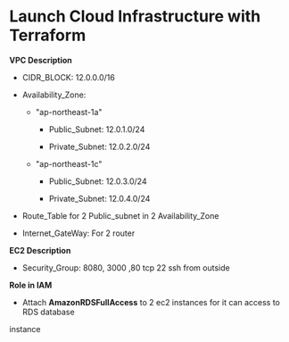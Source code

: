 # Launch Cloud Infrastructure with Terraform


**VPC Description**


- CIDR_BLOCK: 12.0.0.0/16

* Availability_Zone: 
  
  - "ap-northeast-1a"

    + Public_Subnet: 12.0.1.0/24

    + Private_Subnet: 12.0.2.0/24

  - "ap-northeast-1c"

    + Public_Subnet: 12.0.3.0/24

    + Private_Subnet: 12.0.4.0/24

- Route_Table for 2 Public_subnet in 2 Availability_Zone

- Internet_GateWay: For 2 router

**EC2 Description**

- Security_Group: 8080, 3000 ,80 tcp 22 ssh from outside 


**Role in IAM**

- Attach **AmazonRDSFullAccess** to 2 ec2 instances for it can access to RDS database 

instance